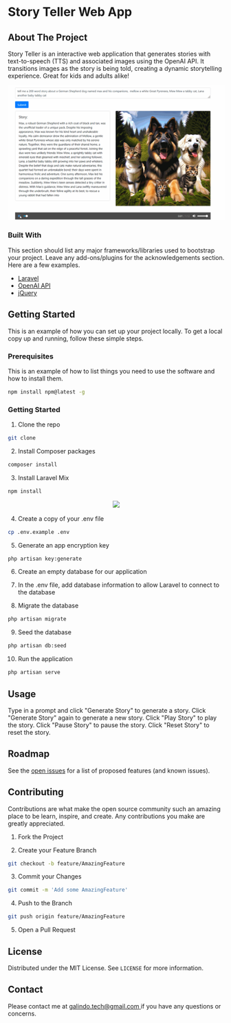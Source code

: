 # Story Teller Web App

## About The Project

Story Teller is an interactive web application that generates stories with text-to-speech (TTS) and associated images using the OpenAI API. It transitions images as the story is being told, creating a dynamic storytelling experience. Great for kids and adults alike!

![Story Teller GIF](StoryTeller.gif)

### Built With

This section should list any major frameworks/libraries used to bootstrap your project. Leave any add-ons/plugins for the acknowledgements section. Here are a few examples.

- [Laravel](https://laravel.com)
- [OpenAI API](https://openai.com/api/)
- [jQuery](https://jquery.com)

## Getting Started

This is an example of how you can set up your project locally. To get a local copy up and running, follow these simple steps.

### Prerequisites

This is an example of how to list things you need to use the software and how to install them.

```bash
npm install npm@latest -g
```




### Getting Started

1. Clone the repo

```bash
git clone
```

2. Install Composer packages

```bash
composer install
```

3. Install Laravel Mix

```bash
npm install
```

<p align="center"><a href="https://laravel.com" target="_blank"><img src="https://raw.githubusercontent.com/laravel/art/master/logo-lockup/5%20SVG/2%20CMYK/1%20Full%20Color/laravel-logolockup-cmyk-red.svg" width="400"></a></p>

4. Create a copy of your .env file

```bash
cp .env.example .env
```

5. Generate an app encryption key

```bash
php artisan key:generate
```

6. Create an empty database for our application

7. In the .env file, add database information to allow Laravel to connect to the database

8. Migrate the database

```bash
php artisan migrate
```

9. Seed the database

```bash
php artisan db:seed
```

10. Run the application

```bash
php artisan serve
```

## Usage

Type in a prompt and click "Generate Story" to generate a story. Click "Generate Story" again to generate a new story. Click "Play Story" to play the story. Click "Pause Story" to pause the story. Click "Reset Story" to reset the story.

## Roadmap

See the [open issues](  ) for a list of proposed features (and known issues).

## Contributing

Contributions are what make the open source community such an amazing place to be learn, inspire, and create. Any contributions you make are greatly appreciated.

1. Fork the Project

2. Create your Feature Branch

```bash
git checkout -b feature/AmazingFeature
```

3. Commit your Changes

```bash
git commit -m 'Add some AmazingFeature'
```

4. Push to the Branch

```bash
git push origin feature/AmazingFeature
```

5. Open a Pull Request

## License

Distributed under the MIT License. See `LICENSE` for more information.

## Contact

Please contact me at [galindo.tech@gmail.com ](mailto:galindo.tech@gmail.com ) if you have any questions or concerns.


